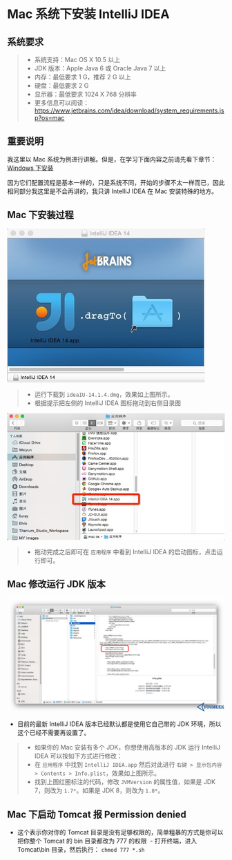 # Mac 系统下安装 IntelliJ IDEA

## 系统要求

> * 系统支持：Mac OS X 10.5 以上
> * JDK 版本：Apple Java 6 或 Oracle Java 7 以上
> * 内存：最低要求 1 G，推荐 2 G 以上
> * 硬盘：最低要求 2 G
> * 显示器：最低要求 1024 X 768 分辨率
> * 更多信息可以阅读：<https://www.jetbrains.com/idea/download/system_requirements.jsp?os=mac>

## 重要说明

我这里以 Mac 系统为例进行讲解。但是，在学习下面内容之前请先看下章节：[Windows 下安装](windows-install.md)

因为它们配置流程是基本一样的，只是系统不同，开始的步骤不太一样而已，因此相同部分我这里是不会再讲的，我只讲 IntelliJ IDEA 在 Mac 安装特殊的地方。

## Mac 下安装过程

![Mac 下安装过程](images/v-a-mac-install-1.jpg)
> * 运行下载到 `ideaIU-14.1.4.dmg`，效果如上图所示。
> * 根据提示把左侧的 IntelliJ IDEA 图标拖动到右侧目录图

![Mac 下安装过程](images/v-a-mac-install-2.jpg)
> * 拖动完成之后即可在 `应用程序` 中看到 IntelliJ IDEA 的启动图标，点击运行即可。

## Mac 修改运行 JDK 版本

![Mac 下安装过程](images/v-a-mac-install-3.jpg)

- 目前的最新 IntelliJ IDEA 版本已经默认都是使用它自己带的 JDK 环境，所以这个已经不需要再设置了。
> * 如果你的 Mac 安装有多个 JDK，你想使用高版本的 JDK 运行 IntelliJ IDEA 可以按如下方式进行修改：
> * 在 `应用程序` 中找到 `IntelliJ IDEA.app` 然后对此进行 `右键 > 显示包内容 > Contents > Info.plist`，效果如上图所示。
> * 找到上图红圈标注的代码，修改 `JVMVersion` 的属性值，如果是 JDK 7，则改为 `1.7*`。如果是 JDK 8，则改为 `1.8*`。

## Mac 下启动 Tomcat 报 Permission denied

- 这个表示你对你的 Tomcat 目录是没有足够权限的，简单粗暴的方式是你可以把你整个 Tomcat 的 bin 目录都改为 777 的权限
  - 打开终端，进入 Tomcat\bin 目录，然后执行： `chmod 777 *.sh`
